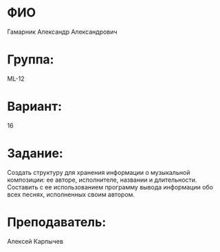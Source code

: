 # ФИО
Гамарник Александр Александрович
# Группа: 
ML-12
# Вариант: 
16
# Задание:
Создать структуру для хранения информации о музыкальной композиции: ее авторе, исполнителе, названии и длительности. Составить с ее использованием программу вывода информации обо всех песнях, исполненных своим автором.
# Преподаватель: 
Алексей Карпычев
